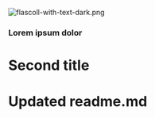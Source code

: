 <span align="center">![flascoll-with-text-dark.png](https://i.postimg.cc/bNfS4CY3/flascoll-with-text-dark.png)</span>

### Lorem ipsum dolor

# Second title

# Updated readme.md
